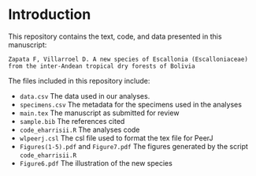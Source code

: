 # Introduction #

This repository contains the text, code, and data presented in this manuscript:

    Zapata F, Villarroel D. A new species of Escallonia (Escalloniaceae) from the inter-Andean tropical dry forests of Bolivia
  
The files included in this repository include:

* `data.csv` The data used in our analyses.
* `specimens.csv` The metadata for the specimens used in the analyses
* `main.tex` The manuscript as submitted for review
* `sample.bib` The references cited
* `code_eharrisii.R` The analyses code
* `wlpeerj.csl` The csl file used to format the tex file for PeerJ
* `Figures(1-5).pdf` and `Figure7.pdf` The figures generated by the script `code_eharrisii.R`
* `Figure6.pdf` The illustration of the new species
